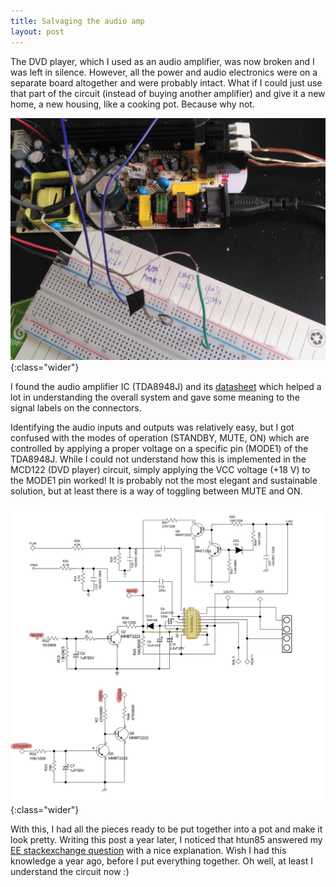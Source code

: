 ```yaml
---
title: Salvaging the audio amp
layout: post
---
```


The DVD player, which I used as an audio amplifier, was now broken and I was left in silence. However, all the power and audio electronics were on a separate board altogether and were probably intact. What if I could just use that part of the circuit (instead of buying another amplifier) and give it a new home, a new housing, like a cooking pot. Because why not.

![power + audio PCB, with added wires for testing on a breadboard](/assets/images/projects/potofmusic/circuit_research.jpg){:class="wider"}

I found the audio amplifier IC (TDA8948J) and its [datasheet](https://www.nxp.com/docs/en/data-sheet/TDA8948J.pdf) which helped a lot in understanding the overall system and gave some meaning to the signal labels on the connectors. 

Identifying the audio inputs and outputs was relatively easy, but I got confused with the modes of operation (STANDBY, MUTE, ON) which are controlled by applying a proper voltage on a specific pin (MODE1) of the TDA8948J. While I could not understand how this is implemented in the MCD122 (DVD player) circuit, simply applying the VCC voltage (+18 V) to the MODE1 pin worked! It is probably not the most elegant and sustainable solution, but at least there is a way of toggling between MUTE and ON. 

![schematics](/assets/images/projects/potofmusic/schematic_question.png){:class="wider"}

With this, I had all the pieces ready to be put together into a pot and make it look pretty. Writing this post a year later, I noticed that htun85 answered my [EE stackexchange question](https://electronics.stackexchange.com/a/630612/177348) with a nice explanation. Wish I had this knowledge a year ago, before I put everything together. Oh well, at least I understand the circuit now :) 